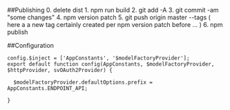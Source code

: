 ##Publishing
    0. delete dist 
    1. npm run build 
    2. git add -A
    3. git commit -am "some changes"
    4. npm version patch
    5. git push origin master --tags ( here a a new tag certainly created per npm version patch before ... )
    6. npm publish

##Configuration

    config.$inject = ['AppConstants', '$modelFactoryProvider'];
    export default function config(AppConstants, $modelFactoryProvider, $httpProvider, svOAuth2Provider) {
    
      $modelFactoryProvider.defaultOptions.prefix = AppConstants.ENDPOINT_API;
    
    }

